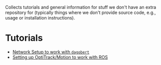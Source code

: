 Collects tutorials and general information for stuff we don't have an extra
repository for (typically things where we don't provide source code, e.g.,
usage or installation instructions).

# Tutorials

* [Network Setup to work with `dagobert`](tutorials/dagobert-network-setup.md)
* [Setting up OptiTrack/Motion to work with ROS](tutorials/optitrack-and-ros/README.md)
